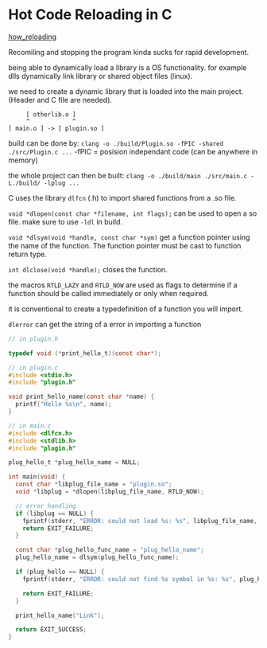 # Hot Code Reloading in C

[how_reloading](https://www.youtube.com/watch?v=Y57ruDOwH1g)

Recomiling and stopping the program kinda sucks for rapid development.

being able to dynamically load a library is a OS functionality. for example dlls dynamically link library or shared object files (linux).

we need to create a dynamic library that is loaded into the main project. (Header and C file are needed).

```
     [ otherlib.o ]
     ^            ^
[ main.o ] -> [ plugin.so ]
```
build can be done by:
`clang -o ./build/Plugin.so -fPIC -shared ./src/Plugin.c ...`
-fPIC = posision independant code (can be anywhere in memory)

the whole project can then be built:
`clang -o ./build/main ./src/main.c -L./build/ -lplug ...`

C uses the library `dlfcn` (.h) to import shared functions from a .so file. 

`void *dlopen(const char *filename, int flags);` can be used to open a so file.  make sure to use `-ldl` in build. 

`void *dlsym(void *handle, const char *sym)` get a function pointer using the name of the function. The function pointer must be cast to function return type.

`int dlclose(void *handle);` closes the function. 

the macros `RTLD_LAZY` and `RTLD_NOW` are used as flags to determine if a function should be called immediately or only when required.

it is conventional to create a typedefinition of a function you will import.

`dlerror` can get the string of a error in importing a function

```c
// in plugin.h

typedef void (*print_hello_t)(const char*);

```
```c
// in plugin.c
#include <stdio.h>
#include "plugin.h"

void print_hello_name(const char *name) {
  printf("Hello %s\n", name);
}

```
```c
// in main.c
#include <dlfcn.h>
#include <stdlib.h>
#include "plugin.h"

plug_hello_t *plug_hello_name = NULL;

int main(void) {
  const char *libplug_file_name = "plugin.so";
  void *libplug = *dlopen(libplug_file_name, RTLD_NOW);

  // error handling
  if (libplug == NULL) {
    fprintf(stderr, "ERROR: could not load %s: %s", libplug_file_name, dlerror());
    return EXIT_FAILURE;
  }

  const char *plug_hello_func_name = "plug_hello_name";
  plug_hello_name = dlsym(plug_hello_func_name);

  if (plug_hello == NULL) {
    fprintf(stderr, "ERROR: could not find %s symbol in %s: %s", plug_hello_func_name, libplug_fild_name, dlerror());

    return EXIT_FAILURE;
  }

  print_hello_name("Link");

  return EXIT_SUCCESS;
}

```
